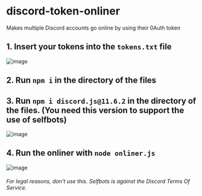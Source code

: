 # discord-token-onliner
Makes multiple Discord accounts go online by using their 0Auth token

## 1. Insert your tokens into the `tokens.txt` file

![image](https://user-images.githubusercontent.com/48888771/124749426-7fbf6b00-df24-11eb-9f34-c9b1976c628c.png)

## 2. Run `npm i` in the directory of the files


## 3. Run `npm i discord.js@11.6.2` in the directory of the files. (You need this version to support the use of selfbots)

![image](https://user-images.githubusercontent.com/48888771/124750595-f27d1600-df25-11eb-95b2-671da71dbf85.png)


## 4. Run the onliner with `node onliner.js`


![image](https://user-images.githubusercontent.com/48888771/124751179-9ff02980-df26-11eb-97ee-7ff58422bad9.png)


###### For legal reasons, don't use this. Selfbots is against the Discord Terms Of Service.
